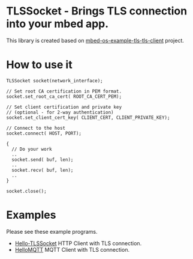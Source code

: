# TLSSocket - Brings TLS connection into your mbed app.

This library is created based on [mbed-os-example-tls-tls-client](https://os.mbed.com/teams/mbed-os-examples/code/mbed-os-example-tls-tls-client/) project.

# How to use it
```
TLSSocket socket(network_interface);

// Set root CA certification in PEM format.
socket.set_root_ca_cert( ROOT_CA_CERT_PEM);

// Set client certification and private key
// (optional - for 2-way authentication)
socket.set_client_cert_key( CLIENT_CERT, CLIENT_PRIVATE_KEY);

// Connect to the host
socket.connect( HOST, PORT);

{
  // Do your work
  ..
  socket.send( buf, len);
  ..
  socket.recv( buf, len);
  ..
}

socket.close();
```
# Examples

Please see these example programs.
- [Hello-TLSSocket](https://os.mbed.com/users/coisme/code/Hello-TLSSocket/) HTTP Client with TLS connection.
- [HelloMQTT](https://os.mbed.com/users/coisme/code/HelloMQTT/) MQTT Client with TLS connection.

